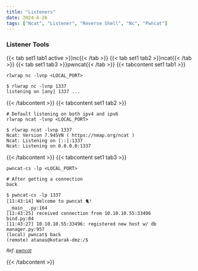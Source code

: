 ```yaml
---
title: "Listeners"
date: 2024-6-26
tags: ["Ncat", "Listener", "Reverse Shell", "Nc", "Pwncat"]
---
```


### Listener Tools

{{< tab set1 tab1 active >}}nc{{< /tab >}}
{{< tab set1 tab2 >}}ncat{{< /tab >}}
{{< tab set1 tab3 >}}pwncat{{< /tab >}}
{{< tabcontent set1 tab1 >}}

```console
rlwrap nc -lvnp <LOCAL_PORT>
```

```console {class="sample-code"}
$ rlwrap nc -lvnp 1337  
listening on [any] 1337 ...
```

{{< /tabcontent >}}
{{< tabcontent set1 tab2 >}}

```console
# Default listening on both ipv4 and ipv6
rlwrap ncat -lvnp <LOCAL_PORT>
```

```console {class="sample-code"}
$ rlwrap ncat -lvnp 1337
Ncat: Version 7.94SVN ( https://nmap.org/ncat )
Ncat: Listening on [::]:1337
Ncat: Listening on 0.0.0.0:1337
```

{{< /tabcontent >}}
{{< tabcontent set1 tab3 >}}

```console
pwncat-cs -lp <LOCAL_PORT>
```

```console
# After getting a connection
back
```

```console {class="sample-code"}
$ pwncat-cs -lp 1337       
[11:43:14] Welcome to pwncat 🐈!                                                         __main__.py:164
[11:43:25] received connection from 10.10.10.55:33496                                         bind.py:84
[11:43:27] 10.10.10.55:33496: registered new host w/ db                                   manager.py:957
(local) pwncat$ back
(remote) atanas@kotarak-dmz:/$ 
```

<small>*Ref: [pwncat](https://github.com/calebstewart/pwncat)*</small>

{{< /tabcontent >}}
